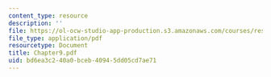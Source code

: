 ```yaml
---
content_type: resource
description: ''
file: https://ol-ocw-studio-app-production.s3.amazonaws.com/courses/res-12-000-evolution-of-physical-oceanography-spring-2007/bd6ea3c240a0bceb40945dd05cd7ae71_Chapter9.pdf
file_type: application/pdf
resourcetype: Document
title: Chapter9.pdf
uid: bd6ea3c2-40a0-bceb-4094-5dd05cd7ae71
---
```

